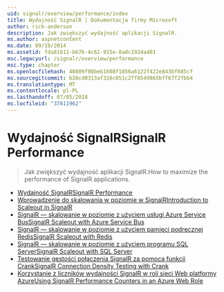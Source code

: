 ```yaml
---
uid: signalr/overview/performance/index
title: Wydajność SignalR | Dokumentacja firmy Microsoft
author: rick-anderson
description: Jak zwiększyć wydajność aplikacji SignalR.
ms.author: aspnetcontent
ms.date: 09/19/2014
ms.assetid: fda81611-b67b-4c62-915e-8adc1924a401
msc.legacyurl: /signalr/overview/performance
msc.type: chapter
ms.openlocfilehash: 40809f00beb1608f1856a6122f422e843bf685cf
ms.sourcegitcommit: b28cd0313af316c051c2ff8549865bff67f2fbb4
ms.translationtype: MT
ms.contentlocale: pl-PL
ms.lasthandoff: 07/05/2018
ms.locfileid: "37811962"
---
```

<a name="signalr-performance"></a><span data-ttu-id="893bc-103">Wydajność SignalR</span><span class="sxs-lookup"><span data-stu-id="893bc-103">SignalR Performance</span></span>
====================
> <span data-ttu-id="893bc-104">Jak zwiększyć wydajność aplikacji SignalR.</span><span class="sxs-lookup"><span data-stu-id="893bc-104">How to maximize the performance of SignalR applications.</span></span>


- [<span data-ttu-id="893bc-105">Wydajność SignalR</span><span class="sxs-lookup"><span data-stu-id="893bc-105">SignalR Performance</span></span>](signalr-performance.md)
- [<span data-ttu-id="893bc-106">Wprowadzenie do skalowania w poziomie w SignalR</span><span class="sxs-lookup"><span data-stu-id="893bc-106">Introduction to Scaleout in SignalR</span></span>](scaleout-in-signalr.md)
- [<span data-ttu-id="893bc-107">SignalR — skalowanie w poziomie z użyciem usługi Azure Service Bus</span><span class="sxs-lookup"><span data-stu-id="893bc-107">SignalR Scaleout with Azure Service Bus</span></span>](scaleout-with-windows-azure-service-bus.md)
- [<span data-ttu-id="893bc-108">SignalR — skalowanie w poziomie z użyciem pamięci podręcznej Redis</span><span class="sxs-lookup"><span data-stu-id="893bc-108">SignalR Scaleout with Redis</span></span>](scaleout-with-redis.md)
- [<span data-ttu-id="893bc-109">SignalR — skalowanie w poziomie z użyciem programu SQL Server</span><span class="sxs-lookup"><span data-stu-id="893bc-109">SignalR Scaleout with SQL Server</span></span>](scaleout-with-sql-server.md)
- [<span data-ttu-id="893bc-110">Testowanie gęstości połączenia SignalR za pomocą funkcji Crank</span><span class="sxs-lookup"><span data-stu-id="893bc-110">SignalR Connection Density Testing with Crank</span></span>](signalr-connection-density-testing-with-crank.md)
- [<span data-ttu-id="893bc-111">Korzystanie z liczników wydajności SignalR w roli sieci Web platformy Azure</span><span class="sxs-lookup"><span data-stu-id="893bc-111">Using SignalR Performance Counters in an Azure Web Role</span></span>](using-signalr-performance-counters-in-an-azure-web-role.md)
